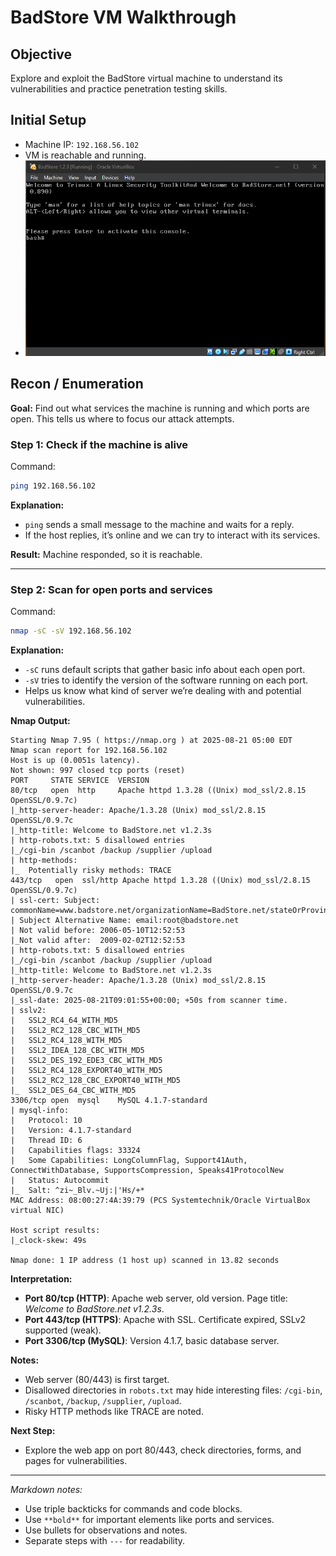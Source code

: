 # BadStore VM Walkthrough

## Objective

Explore and exploit the BadStore virtual machine to understand its vulnerabilities and practice penetration testing skills.

## Initial Setup

* Machine IP: `192.168.56.102`
* VM is reachable and running.
* ![BadStore VM Setup](screenshots/badstore1.png)


## Recon / Enumeration

**Goal:** Find out what services the machine is running and which ports are open. This tells us where to focus our attack attempts.

### Step 1: Check if the machine is alive

Command:

```bash
ping 192.168.56.102
```

**Explanation:**

* `ping` sends a small message to the machine and waits for a reply.
* If the host replies, it’s online and we can try to interact with its services.

**Result:** Machine responded, so it is reachable.

---

### Step 2: Scan for open ports and services

Command:

```bash
nmap -sC -sV 192.168.56.102
```

**Explanation:**

* `-sC` runs default scripts that gather basic info about each open port.
* `-sV` tries to identify the version of the software running on each port.
* Helps us know what kind of server we’re dealing with and potential vulnerabilities.

**Nmap Output:**

```
Starting Nmap 7.95 ( https://nmap.org ) at 2025-08-21 05:00 EDT
Nmap scan report for 192.168.56.102
Host is up (0.0051s latency).
Not shown: 997 closed tcp ports (reset)
PORT     STATE SERVICE  VERSION
80/tcp   open  http     Apache httpd 1.3.28 ((Unix) mod_ssl/2.8.15 OpenSSL/0.9.7c)
|_http-server-header: Apache/1.3.28 (Unix) mod_ssl/2.8.15 OpenSSL/0.9.7c
|_http-title: Welcome to BadStore.net v1.2.3s
| http-robots.txt: 5 disallowed entries 
|_/cgi-bin /scanbot /backup /supplier /upload
| http-methods: 
|_  Potentially risky methods: TRACE
443/tcp   open  ssl/http Apache httpd 1.3.28 ((Unix) mod_ssl/2.8.15 OpenSSL/0.9.7c)
| ssl-cert: Subject: commonName=www.badstore.net/organizationName=BadStore.net/stateOrProvinceName=Illinois/countryName=US
| Subject Alternative Name: email:root@badstore.net
| Not valid before: 2006-05-10T12:52:53
|_Not valid after:  2009-02-02T12:52:53
| http-robots.txt: 5 disallowed entries 
|_/cgi-bin /scanbot /backup /supplier /upload
|_http-title: Welcome to BadStore.net v1.2.3s
|_http-server-header: Apache/1.3.28 (Unix) mod_ssl/2.8.15 OpenSSL/0.9.7c
|_ssl-date: 2025-08-21T09:01:55+00:00; +50s from scanner time.
| sslv2: 
|   SSL2_RC4_64_WITH_MD5
|   SSL2_RC2_128_CBC_WITH_MD5
|   SSL2_RC4_128_WITH_MD5
|   SSL2_IDEA_128_CBC_WITH_MD5
|   SSL2_DES_192_EDE3_CBC_WITH_MD5
|   SSL2_RC4_128_EXPORT40_WITH_MD5
|   SSL2_RC2_128_CBC_EXPORT40_WITH_MD5
|_  SSL2_DES_64_CBC_WITH_MD5
3306/tcp open  mysql    MySQL 4.1.7-standard
| mysql-info: 
|   Protocol: 10
|   Version: 4.1.7-standard
|   Thread ID: 6
|   Capabilities flags: 33324
|   Some Capabilities: LongColumnFlag, Support41Auth, ConnectWithDatabase, SupportsCompression, Speaks41ProtocolNew
|   Status: Autocommit
|_  Salt: ^zi~_Blv.~Uj:|'Hs/+*
MAC Address: 08:00:27:4A:39:79 (PCS Systemtechnik/Oracle VirtualBox virtual NIC)

Host script results:
|_clock-skew: 49s

Nmap done: 1 IP address (1 host up) scanned in 13.82 seconds
```

**Interpretation:**

* **Port 80/tcp (HTTP)**: Apache web server, old version. Page title: *Welcome to BadStore.net v1.2.3s*.
* **Port 443/tcp (HTTPS)**: Apache with SSL. Certificate expired, SSLv2 supported (weak).
* **Port 3306/tcp (MySQL)**: Version 4.1.7, basic database server.

**Notes:**

* Web server (80/443) is first target.
* Disallowed directories in `robots.txt` may hide interesting files: `/cgi-bin`, `/scanbot`, `/backup`, `/supplier`, `/upload`.
* Risky HTTP methods like TRACE are noted.

**Next Step:**

* Explore the web app on port 80/443, check directories, forms, and pages for vulnerabilities.

---

*Markdown notes:*

* Use triple backticks for commands and code blocks.
* Use `**bold**` for important elements like ports and services.
* Use bullets for observations and notes.
* Separate steps with `---` for readability.

